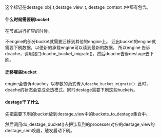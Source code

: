 这个标记在destage_obj_t,destage_view_t, destage_context_t中都有包含。

#### 什么时候需要刷bucket
在节点进行扩容的时候。

不engine的部分bucket就需要迁移到其他的engine上。
迁出bucket的engine就需要下刷数据，以便新的承载engine可以读到最新的数据。
所以engine 告诉dcache，调用接口dcache_bucket_migrate()，然后dcache告诉destage去下刷。

#### 迁移哪些bucket
engine会告诉dcache，以参数的范式传入`dcache_bucket_migrate()`.
此时，dcache的状态会变成全透模式。同时destage需要下刷这些buckets。

#### destage干了什么
先把需要下刷的bucket放到destage_view中的buckets_to_destage集合中。

然后调用do_destage_bucket()去把涉及到的processer对应的destage_view的destage_sem唤醒，触发启动下刷。
